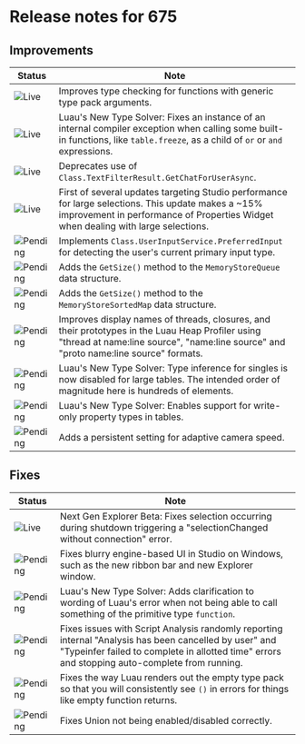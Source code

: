 # Release notes for 675

## Improvements

| Status | Note |
|--------|------|
| ![Live](https://img.shields.io/badge/Live-009E57?style=flat)  | Improves type checking for functions with generic type pack arguments. |
| ![Live](https://img.shields.io/badge/Live-009E57?style=flat)  | Luau's New Type Solver: Fixes an instance of an internal compiler exception when calling some built-in functions, like <code>table.freeze</code>, as a child of <code>or</code> or <code>and</code> expressions. |
| ![Live](https://img.shields.io/badge/Live-009E57?style=flat)  | Deprecates use of <code>Class.TextFilterResult.GetChatForUserAsync</code>. |
| ![Live](https://img.shields.io/badge/Live-009E57?style=flat)  | First of several updates targeting Studio performance for large selections. This update makes a ~15% improvement in performance of Properties Widget when dealing with large selections. |
| ![Pending](https://img.shields.io/badge/Pending-DEA517?style=flat)  | Implements <code>Class.UserInputService.PreferredInput</code> for detecting the user's current primary input type. |
| ![Pending](https://img.shields.io/badge/Pending-DEA517?style=flat)  | Adds the <code>GetSize()</code> method to the <code>MemoryStoreQueue</code> data structure. |
| ![Pending](https://img.shields.io/badge/Pending-DEA517?style=flat)  | Adds the <code>GetSize()</code> method to the <code>MemoryStoreSortedMap</code> data structure. |
| ![Pending](https://img.shields.io/badge/Pending-DEA517?style=flat)  | Improves display names of threads, closures, and their prototypes in the Luau Heap Profiler using "thread at name:line source", "name:line source" and "proto name:line source" formats. |
| ![Pending](https://img.shields.io/badge/Pending-DEA517?style=flat)  | Luau's New Type Solver: Type inference for singles is now disabled for large tables. The intended order of magnitude here is hundreds of elements. |
| ![Pending](https://img.shields.io/badge/Pending-DEA517?style=flat)  | Luau's New Type Solver: Enables support for write-only property types in tables. |
| ![Pending](https://img.shields.io/badge/Pending-DEA517?style=flat)  | Adds a persistent setting for adaptive camera speed. |
## Fixes

| Status | Note |
|--------|------|
| ![Live](https://img.shields.io/badge/Live-009E57?style=flat)  | Next Gen Explorer Beta: Fixes selection occurring during shutdown triggering a "selectionChanged without connection" error. |
| ![Pending](https://img.shields.io/badge/Pending-DEA517?style=flat)  | Fixes blurry engine-based UI in Studio on Windows, such as the new ribbon bar and new Explorer window. |
| ![Pending](https://img.shields.io/badge/Pending-DEA517?style=flat)  | Luau's New Type Solver: Adds clarification to wording of Luau's error when not being able to call something of the primitive type <code>function</code>. |
| ![Pending](https://img.shields.io/badge/Pending-DEA517?style=flat)  | Fixes issues with Script Analysis randomly reporting internal "Analysis has been cancelled by user" and "Typeinfer failed to complete in allotted time" errors and stopping auto-complete from running. |
| ![Pending](https://img.shields.io/badge/Pending-DEA517?style=flat)  | Fixes the way Luau renders out the empty type pack so that you will consistently see <code>()</code> in errors for things like empty function returns. |
| ![Pending](https://img.shields.io/badge/Pending-DEA517?style=flat)  | Fixes Union not being enabled/disabled correctly. |
